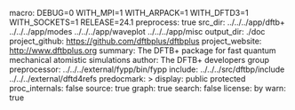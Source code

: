macro:
        DEBUG=0
        WITH_MPI=1
        WITH_ARPACK=1
        WITH_DFTD3=1
        WITH_SOCKETS=1
        RELEASE=24.1
preprocess: true
src_dir:
        ../../../app/dftb+
        ../../../app/modes
        ../../../app/waveplot
        ../../../app/misc
output_dir: ./doc
project_github: https://github.com/dftbplus/dftbplus
project_website: http://www.dftbplus.org
summary: The DFTB+ package for fast quantum mechanical atomistic simulations
author: The DFTB+ developers group
preprocessor: ../../../external/fypp/bin/fypp
include: ../../../src/dftbp/include
         ../../../external/dftd4refs
predocmark: >
display: public
         protected
proc_internals:
        false
source: true
graph: true
search: false
license: by
warn: true
